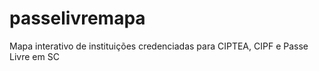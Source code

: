 # passelivremapa
Mapa interativo de instituições credenciadas para CIPTEA, CIPF e Passe Livre em SC
